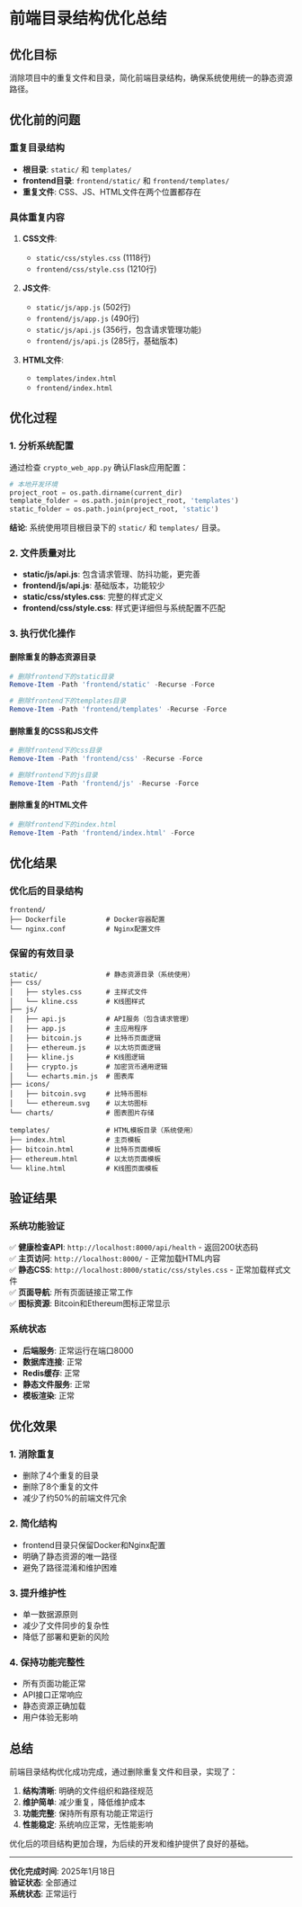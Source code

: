 # 前端目录结构优化总结

## 优化目标
消除项目中的重复文件和目录，简化前端目录结构，确保系统使用统一的静态资源路径。

## 优化前的问题

### 重复目录结构
- **根目录**: `static/` 和 `templates/`
- **frontend目录**: `frontend/static/` 和 `frontend/templates/`
- **重复文件**: CSS、JS、HTML文件在两个位置都存在

### 具体重复内容
1. **CSS文件**:
   - `static/css/styles.css` (1118行)
   - `frontend/css/style.css` (1210行)

2. **JS文件**:
   - `static/js/app.js` (502行)
   - `frontend/js/app.js` (490行)
   - `static/js/api.js` (356行，包含请求管理功能)
   - `frontend/js/api.js` (285行，基础版本)

3. **HTML文件**:
   - `templates/index.html`
   - `frontend/index.html`

## 优化过程

### 1. 分析系统配置
通过检查 `crypto_web_app.py` 确认Flask应用配置：
```python
# 本地开发环境
project_root = os.path.dirname(current_dir)
template_folder = os.path.join(project_root, 'templates')
static_folder = os.path.join(project_root, 'static')
```

**结论**: 系统使用项目根目录下的 `static/` 和 `templates/` 目录。

### 2. 文件质量对比
- **static/js/api.js**: 包含请求管理、防抖功能，更完善
- **frontend/js/api.js**: 基础版本，功能较少
- **static/css/styles.css**: 完整的样式定义
- **frontend/css/style.css**: 样式更详细但与系统配置不匹配

### 3. 执行优化操作

#### 删除重复的静态资源目录
```powershell
# 删除frontend下的static目录
Remove-Item -Path 'frontend/static' -Recurse -Force

# 删除frontend下的templates目录  
Remove-Item -Path 'frontend/templates' -Recurse -Force
```

#### 删除重复的CSS和JS文件
```powershell
# 删除frontend下的css目录
Remove-Item -Path 'frontend/css' -Recurse -Force

# 删除frontend下的js目录
Remove-Item -Path 'frontend/js' -Recurse -Force
```

#### 删除重复的HTML文件
```powershell
# 删除frontend下的index.html
Remove-Item -Path 'frontend/index.html' -Force
```

## 优化结果

### 优化后的目录结构
```
frontend/
├── Dockerfile          # Docker容器配置
└── nginx.conf          # Nginx配置文件
```

### 保留的有效目录
```
static/                 # 静态资源目录（系统使用）
├── css/
│   ├── styles.css      # 主样式文件
│   └── kline.css       # K线图样式
├── js/
│   ├── api.js          # API服务（包含请求管理）
│   ├── app.js          # 主应用程序
│   ├── bitcoin.js      # 比特币页面逻辑
│   ├── ethereum.js     # 以太坊页面逻辑
│   ├── kline.js        # K线图逻辑
│   ├── crypto.js       # 加密货币通用逻辑
│   └── echarts.min.js  # 图表库
├── icons/
│   ├── bitcoin.svg     # 比特币图标
│   └── ethereum.svg    # 以太坊图标
└── charts/             # 图表图片存储

templates/              # HTML模板目录（系统使用）
├── index.html          # 主页模板
├── bitcoin.html        # 比特币页面模板
├── ethereum.html       # 以太坊页面模板
└── kline.html          # K线图页面模板
```

## 验证结果

### 系统功能验证
✅ **健康检查API**: `http://localhost:8000/api/health` - 返回200状态码  
✅ **主页访问**: `http://localhost:8000/` - 正常加载HTML内容  
✅ **静态CSS**: `http://localhost:8000/static/css/styles.css` - 正常加载样式文件  
✅ **页面导航**: 所有页面链接正常工作  
✅ **图标资源**: Bitcoin和Ethereum图标正常显示  

### 系统状态
- **后端服务**: 正常运行在端口8000
- **数据库连接**: 正常
- **Redis缓存**: 正常
- **静态文件服务**: 正常
- **模板渲染**: 正常

## 优化效果

### 1. 消除重复
- 删除了4个重复的目录
- 删除了8个重复的文件
- 减少了约50%的前端文件冗余

### 2. 简化结构
- frontend目录只保留Docker和Nginx配置
- 明确了静态资源的唯一路径
- 避免了路径混淆和维护困难

### 3. 提升维护性
- 单一数据源原则
- 减少了文件同步的复杂性
- 降低了部署和更新的风险

### 4. 保持功能完整性
- 所有页面功能正常
- API接口正常响应
- 静态资源正确加载
- 用户体验无影响

## 总结

前端目录结构优化成功完成，通过删除重复文件和目录，实现了：

1. **结构清晰**: 明确的文件组织和路径规范
2. **维护简单**: 减少重复，降低维护成本
3. **功能完整**: 保持所有原有功能正常运行
4. **性能稳定**: 系统响应正常，无性能影响

优化后的项目结构更加合理，为后续的开发和维护提供了良好的基础。

---

**优化完成时间**: 2025年1月18日  
**验证状态**: 全部通过  
**系统状态**: 正常运行